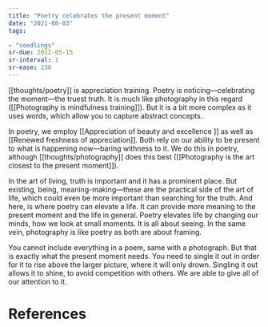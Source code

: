 ```yaml
---
title: "Poetry celebrates the present moment"
date: "2021-08-03"
tags:

- "seedlings"
sr-due: 2022-05-15
sr-interval: 1
sr-ease: 230
---
```


[[thoughts/poetry]] is appreciation training. Poetry is noticing—celebrating the moment—the truest truth. It is much like photography in this regard ([[Photography is mindfulness training]]). But it is a bit more complex as it uses words, which allow you to capture abstract concepts.

In poetry, we employ [[Appreciation of beauty and excellence ]] as well as [[Renewed freshness of appreciation]]. Both rely on our ability to be present to what is happening now—baring withness to it. We do this in poetry, although [[thoughts/photography]] does this best ([[Photography is the art closest to the present moment]]).

In the art of living, truth is important and it has a prominent place. But existing, being, meaning-making—these are the practical side of the art of life, which could even be more important than searching for the truth. And here, is where poetry can elevate a life. It can provide more meaning to the present moment and the life in general. Poetry elevates life by changing our minds, how we look at small moments. It is all about seeing. In the same vein, photography is like poetry as both are about framing.

You cannot include everything in a poem, same with a photograph. But that is exactly what the present moment needs. You need to single it out in order for it to rise above the larger picture, where it will only drown. Singling it out allows it to shine, to avoid competition with others. We are able to give all of our attention to it.

# References
